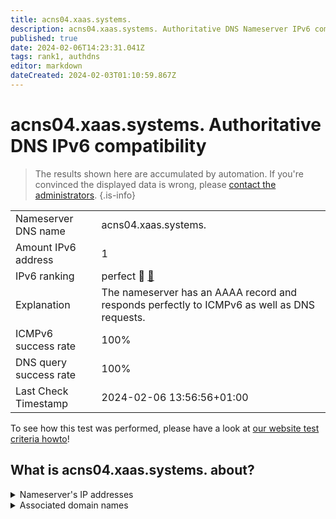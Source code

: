 ```yaml
---
title: acns04.xaas.systems.
description: acns04.xaas.systems. Authoritative DNS Nameserver IPv6 compatibility
published: true
date: 2024-02-06T14:23:31.041Z
tags: rank1, authdns
editor: markdown
dateCreated: 2024-02-03T01:10:59.867Z
---
```


# acns04.xaas.systems. Authoritative DNS IPv6 compatibility

> The results shown here are accumulated by automation. If you're convinced the displayed data is wrong, please [contact the administrators](/howto/chat). 
{.is-info}




|   |   |
| - | - |
| Nameserver DNS name | acns04.xaas.systems.
| Amount IPv6 address | 1
| IPv6 ranking | perfect :1st_place_medal: [🔗](/howto/ranking) |
| Explanation | The nameserver has an AAAA record and responds perfectly to ICMPv6 as well as DNS requests. |
| ICMPv6 success rate | 100%|
| DNS query success rate | 100% |
| Last Check Timestamp | 2024-02-06 13:56:56+01:00 |

To see how this test was performed, please have a look at [our website test criteria howto](/howto/testcriteria/authdns)!


## What is acns04.xaas.systems. about?




<details>
<summary>Nameserver's IP addresses</summary>

2803:ad80:aa1::1

</details>



<details>
<summary>Associated domain names</summary>

www.netcup.de

</details>
